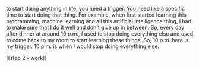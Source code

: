  to start doing anything in life, you need a trigger. You need like a specific time to start doing that thing. For example, when first started learning this programming, machine learning and all this artificial intelligence thing, I had to make sure that I do it well and don't give up in between. So, every day after dinner at around 10 p.m., I used to stop doing everything else and used to come back to my room to start learning these things. So, 10 p.m. here is my trigger. 10 p.m. is when I would stop doing everything else. 

[[step 2 - work]]